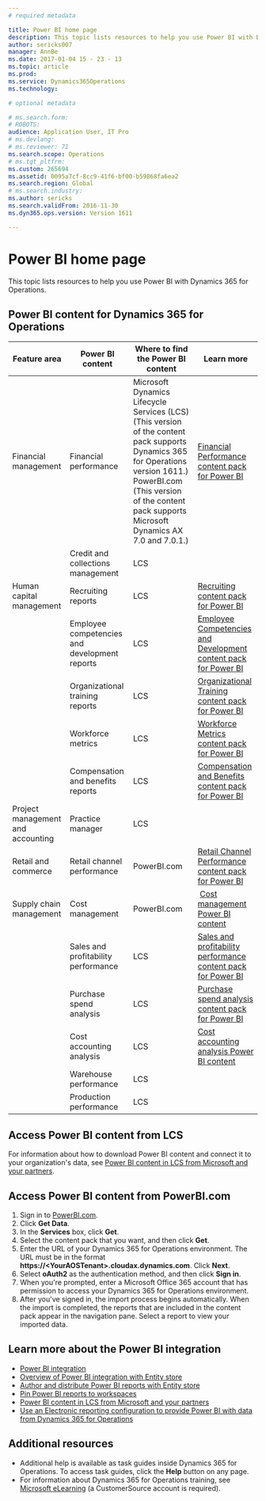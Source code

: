 ```yaml
---
# required metadata

title: Power BI home page
description: This topic lists resources to help you use Power BI with Dynamics 365 for Operations.
author: sericks007
manager: AnnBe
ms.date: 2017-01-04 15 - 23 - 13
ms.topic: article
ms.prod: 
ms.service: Dynamics365Operations
ms.technology: 

# optional metadata

# ms.search.form: 
# ROBOTS: 
audience: Application User, IT Pro
# ms.devlang: 
# ms.reviewer: 71
ms.search.scope: Operations
# ms.tgt_pltfrm: 
ms.custom: 265694
ms.assetid: 0095a7cf-8cc9-41f6-bf00-b59868fa6ea2
ms.search.region: Global
# ms.search.industry: 
ms.author: sericks
ms.search.validFrom: 2016-11-30
ms.dyn365.ops.version: Version 1611

---
```


# Power BI home page

This topic lists resources to help you use Power BI with Dynamics 365 for Operations.

Power BI content for Dynamics 365 for Operations
------------------------------------------------

| **Feature area**                  | **Power BI content**                          | **Where to find the Power BI content**                                                                                                                                                                                         | **Learn more**                                                                                                                                                               |
|-----------------------------------|-----------------------------------------------|--------------------------------------------------------------------------------------------------------------------------------------------------------------------------------------------------------------------------------|------------------------------------------------------------------------------------------------------------------------------------------------------------------------------|
| Financial management              | Financial performance                         | Microsoft Dynamics Lifecycle Services (LCS) (This version of the content pack supports Dynamics 365 for Operations version 1611.) PowerBI.com (This version of the content pack supports Microsoft Dynamics AX 7.0 and 7.0.1.) | [Financial Performance content pack for Power BI](financial-performance-power-bi-content-pack.md)                                               |
|                                   | Credit and collections management             | LCS                                                                                                                                                                                                                            |                                                                                                                                                                              |
| Human capital management          | Recruiting reports                            | LCS                                                                                                                                                                                                                            | [Recruiting content pack for Power BI](recruiting-analysis-power-bi-content-pack.md)                                                       |
|                                   | Employee competencies and development reports | LCS                                                                                                                                                                                                                            | [Employee Competencies and Development content pack for Power BI](employee-competencies-and-development-analysis-power-bi-content-pack.md) |
|                                   | Organizational training reports               | LCS                                                                                                                                                                                                                            | [Organizational Training content pack for Power BI](organizational-training-analysis-power-bi-content-pack.md)                             |
|                                   | Workforce metrics                             | LCS                                                                                                                                                                                                                            | [Workforce Metrics content pack for Power BI](workforce-analysis-power-bi-content-pack.md)                                                 |
|                                   | Compensation and benefits reports             | LCS                                                                                                                                                                                                                            | [Compensation and Benefits content pack for Power BI](compensation-and-benefits-analysis-power-bi-content-pack.md)                         |
| Project management and accounting | Practice manager                              | LCS                                                                                                                                                                                                                            |                                                                                                                                                                              |
| Retail and commerce               | Retail channel performance                    | PowerBI.com                                                                                                                                                                                                                    | [Retail Channel Performance content pack for Power BI](retail-channel-performance-dashboard-power-bi-data.md)                 |
| Supply chain management           | Cost management                               | PowerBI.com                                                                                                                                                                                                                    |  [Cost management Power BI content](cost-management-content-pack.md)                                                          |
|                                   | Sales and profitability performance           | LCS                                                                                                                                                                                                                            | [Sales and profitability performance content pack for Power BI](sales-profitability-performance-content-pack.md)          |
|                                   | Purchase spend analysis                       | LCS                                                                                                                                                                                                                            | [Purchase spend analysis content pack for Power BI](purchase-content-pack-for-power-bi.md)                                                 |
|                                   | Cost accounting analysis                      | LCS                                                                                                                                                                                                                            | [Cost accounting analysis Power BI content](cost-accounting-analysis-content-pack.md)                                         |
|                                   | Warehouse performance                         | LCS                                                                                                                                                                                                                            |                                                                                                                                                                              |
|                                   | Production performance                        | LCS                                                                                                                                                                                                                            |                                                                                                                                                                              |

## Access Power BI content from LCS
For information about how to download Power BI content and connect it to your organization's data, see [Power BI content in LCS from Microsoft and your partners](power-bi-content-microsoft-partners.md).

## Access Power BI content from PowerBI.com
1.  Sign in to [PowerBI.com](https://www.powerbi.com/).
2.  Click **Get Data**.
3.  In the **Services** box, click **Get**.
4.  Select the content pack that you want, and then click **Get**.
5.  Enter the URL of your Dynamics 365 for Operations environment. The URL must be in the format **https://&lt;YourAOSTenant&gt;.cloudax.dynamics.com**. Click **Next**.
6.  Select **oAuth2** as the authentication method, and then click **Sign in**.
7.  When you're prompted, enter a Microsoft Office 365 account that has permission to access your Dynamics 365 for Operations environment.
8.  After you've signed in, the import process begins automatically. When the import is completed, the reports that are included in the content pack appear in the navigation pane. Select a report to view your imported data.

## Learn more about the Power BI integration
-   [Power BI integration](power-bi-integration.md)
-   [Overview of Power BI integration with Entity store](power-bi-integration-entity-store.md)
-   [Author and distribute Power BI reports with Entity store](author-distribute-power-bi-reports.md)
-   [Pin Power BI reports to workspaces](pin-power-bi-reports.md)
-   [Power BI content in LCS from Microsoft and your partners](power-bi-content-microsoft-partners.md)
-   [Use an Electronic reporting configuration to provide Power BI with data from Dynamics 365 for Operations](general-electronic-reporting-report-configuration-get-data-powerbi.md)

## Additional resources
-   Additional help is available as task guides inside Dynamics 365 for Operations. To access task guides, click the **Help** button on any page.
-   For information about Dynamics 365 for Operations training, see [Microsoft eLearning](https://mbspartner.microsoft.com/AX/LearningPlans) (a CustomerSource account is required).


